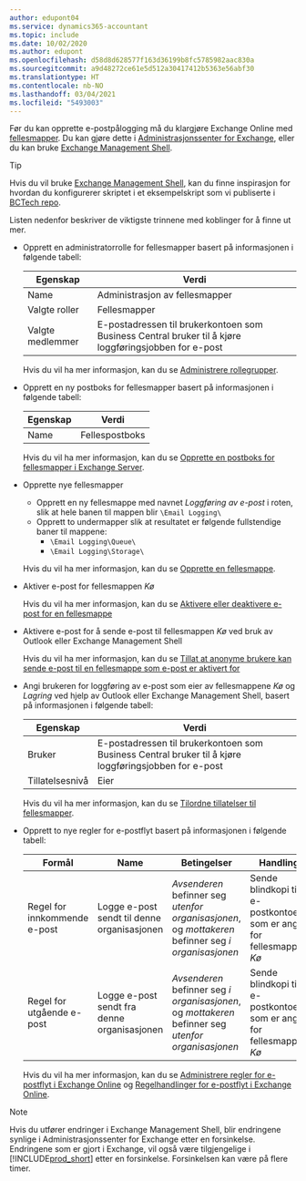 ```yaml
---
author: edupont04
ms.service: dynamics365-accountant
ms.topic: include
ms.date: 10/02/2020
ms.author: edupont
ms.openlocfilehash: d58d8d628577f163d36199b8fc5785982aac830a
ms.sourcegitcommit: a9d48272ce61e5d512a30417412b5363e56abf30
ms.translationtype: HT
ms.contentlocale: nb-NO
ms.lasthandoff: 03/04/2021
ms.locfileid: "5493003"
---
```

Før du kan opprette e-postpålogging må du klargjøre Exchange Online med [fellesmapper](/exchange/collaboration/public-folders/public-folders?view=exchserver-2019&preserve-view=true ). Du kan gjøre dette i [Administrasjonssenter for Exchange](/Exchange/architecture/client-access/exchange-admin-center?view=exchserver-2019&preserve-view=true ), eller du kan bruke [Exchange Management Shell](/powershell/exchange/exchange-management-shell?view=exchange-ps&preserve-view=true ).  

> [!TIP]
> Hvis du vil bruke [Exchange Management Shell](/powershell/exchange/exchange-management-shell?view=exchange-ps&preserve-view=true ), kan du finne inspirasjon for hvordan du konfigurerer skriptet i et eksempelskript som vi publiserte i [BCTech repo](https://github.com/microsoft/BCTech/tree/master/samples/EmailLogging).

Listen nedenfor beskriver de viktigste trinnene med koblinger for å finne ut mer.  

- Opprett en administratorrolle for fellesmapper basert på informasjonen i følgende tabell:

  |Egenskap        |Verdi                     |
  |----------------|--------------------------|
  |Name            |Administrasjon av fellesmapper |
  |Valgte roller  |Fellesmapper            |
  |Valgte medlemmer|E-postadressen til brukerkontoen som Business Central bruker til å kjøre loggføringsjobben for e-post|

  Hvis du vil ha mer informasjon, kan du se [Administrere rollegrupper](/exchange/permissions/role-groups?view=exchserver-2019&preserve-view=true).

- Opprett en ny postboks for fellesmapper basert på informasjonen i følgende tabell:

  |Egenskap        |Verdi                     |
  |----------------|--------------------------|
  |Name            |Fellespostboks            |

  Hvis du vil ha mer informasjon, kan du se [Opprette en postboks for fellesmapper i Exchange Server](/exchange/collaboration/public-folders/create-public-folder-mailboxes).  

- Opprette nye fellesmapper

  - Opprett en ny fellesmappe med navnet *Loggføring av e-post* i roten, slik at hele banen til mappen blir ```\Email Logging\```
  - Opprett to undermapper slik at resultatet er følgende fullstendige baner til mappene:
    - ```\Email Logging\Queue\```
    - ```\Email Logging\Storage\```

  Hvis du vil ha mer informasjon, kan du se [Opprette en fellesmappe](/exchange/collaboration/public-folders/create-public-folders?view=exchserver-2019&preserve-view=true).

- Aktiver e-post for fellesmappen *Kø*

  Hvis du vil ha mer informasjon, kan du se [Aktivere eller deaktivere e-post for en fellesmappe](/exchange/collaboration/public-folders/mail-enable-or-disable?view=exchserver-2019&preserve-view=true)

- Aktivere e-post for å sende e-post til fellesmappen *Kø* ved bruk av Outlook eller Exchange Management Shell

  Hvis du vil ha mer informasjon, kan du se [Tillat at anonyme brukere kan sende e-post til en fellesmappe som e-post er aktivert for](/exchange/collaboration/public-folders/mail-enable-or-disable#allow-anonymous-users-to-send-email-to-a-mail-enabled-public-folder?view=exchserver-2019&preserve-view=true)

- Angi brukeren for loggføring av e-post som eier av fellesmappene *Kø* og *Lagring* ved hjelp av Outlook eller Exchange Management Shell, basert på informasjonen i følgende tabell:

  |Egenskap        |Verdi                     |
  |----------------|--------------------------|
  |Bruker            |E-postadressen til brukerkontoen som Business Central bruker til å kjøre loggføringsjobben for e-post|
  |Tillatelsesnivå|Eier                     |

  Hvis du vil ha mer informasjon, kan du se [Tilordne tillatelser til fellesmapper](/exchange/collaboration-exo/public-folders/set-up-public-folders#step-3-assign-permissions-to-the-public-folder).

- Opprett to nye regler for e-postflyt basert på informasjonen i følgende tabell:

  |Formål  |Name |Betingelser                        |Handling                                       |
  |---------|-----|----------------------------------|---------------------------------------------|
  |Regel for innkommende e-post |Logge e-post sendt til denne organisasjonen|*Avsenderen* befinner seg *utenfor organisasjonen*, og *mottakeren* befinner seg *i organisasjonen*|Sende blindkopi til e-postkontoen som er angitt for fellesmappen *Kø*|
  |Regel for utgående e-post | Logge e-post sendt fra denne organisasjonen |*Avsenderen* befinner seg *i organisasjonen*, og *mottakeren* befinner seg *utenfor organisasjonen*|Sende blindkopi til e-postkontoen som er angitt for fellesmappen *Kø*|
  
  Hvis du vil ha mer informasjon, kan du se [Administrere regler for e-postflyt i Exchange Online](/exchange/security-and-compliance/mail-flow-rules/manage-mail-flow-rules) og [Regelhandlinger for e-postflyt i Exchange Online](/exchange/security-and-compliance/mail-flow-rules/mail-flow-rule-actions).

> [!NOTE]
> Hvis du utfører endringer i Exchange Management Shell, blir endringene synlige i Administrasjonssenter for Exchange etter en forsinkelse. Endringene som er gjort i Exchange, vil også være tilgjengelige i [!INCLUDE[prod_short](prod_short.md)] etter en forsinkelse. Forsinkelsen kan være på flere timer.
